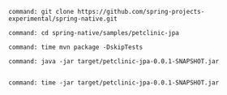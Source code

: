 ```terminal:execute
command: git clone https://github.com/spring-projects-experimental/spring-native.git
```

```terminal:execute
command: cd spring-native/samples/petclinic-jpa
```

```terminal:execute
command: time mvn package -DskipTests
```

```terminal:execute
command: java -jar target/petclinic-jpa-0.0.1-SNAPSHOT.jar
```

```terminal:interrupt
```

```terminal:execute
command: time -jar target/petclinic-jpa-0.0.1-SNAPSHOT.jar
```
